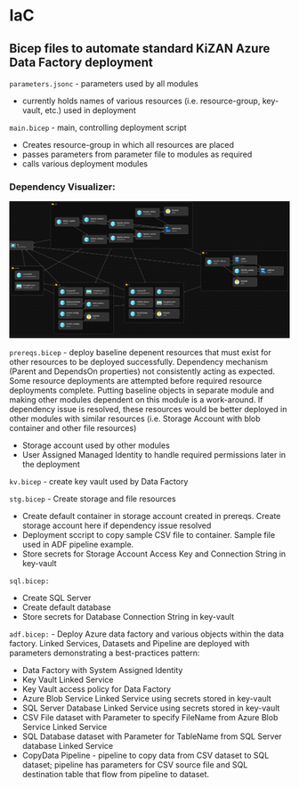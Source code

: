 # IaC
## Bicep files to automate standard KiZAN Azure Data Factory deployment

`parameters.jsonc` - parameters used by all modules
* currently holds names of various resources (i.e. resource-group, key-vault, etc.) used in deployment

`main.bicep` - main, controlling deployment script
* Creates resource-group in which all resources are placed
* passes parameters from parameter file to modules as required
* calls various deployment modules 

### Dependency Visualizer:
![alt text](https://github.com/bafridley/IaC/blob/main/vis-main.png)


`prereqs.bicep` - deploy baseline depenent resources that must exist for other resources to be deployed successfully. Dependency mechanism (Parent and DependsOn properties) not consistently acting as expected. Some resource deployments are attempted before required resource deployments complete. Putting baseline objects in separate module and making other modules dependent on this module is a work-around. If dependency issue is resolved, these resources would be better deployed in other modules with similar resources (i.e. Storage Account with blob container and other file resources)
* Storage account used by other modules
* User Assigned Managed Identity to handle required permissions later in the deployment

`kv.bicep` - create key vault used by Data Factory

`stg.bicep` - Create storage and file resources
* Create default container in storage account created in prereqs. Create storage account here if dependency issue resolved
* Deployment sccript to copy sample CSV file to container. Sample file used in ADF pipeline example.
* Store secrets for Storage Account Access Key and Connection String in key-vault

`sql.bicep:`
* Create SQL Server
* Create default database
* Store secrets for Database Connection String in key-vault

`adf.bicep:` - Deploy Azure data factory and various objects within the data factory. Linked Services, Datasets and Pipeline are deployed with parameters demonstrating a best-practices pattern:
* Data Factory with System Assigned Identity
* Key Vault Linked Service
* Key Vault access policy for Data Factory
* Azure Blob Service Linked Service using secrets stored in key-vault
* SQL Server Database Linked Service using secrets stored in key-vault
* CSV File dataset with Parameter to specify FileName from Azure Blob Service Linked Service
* SQL Database dataset with Parameter for TableName from SQL Server database Linked Service
* CopyData Pipeline - pipeline to copy data from CSV dataset to SQL dataset; pipeline has parameters for CSV source file and SQL destination table that flow from pipeline to dataset.


